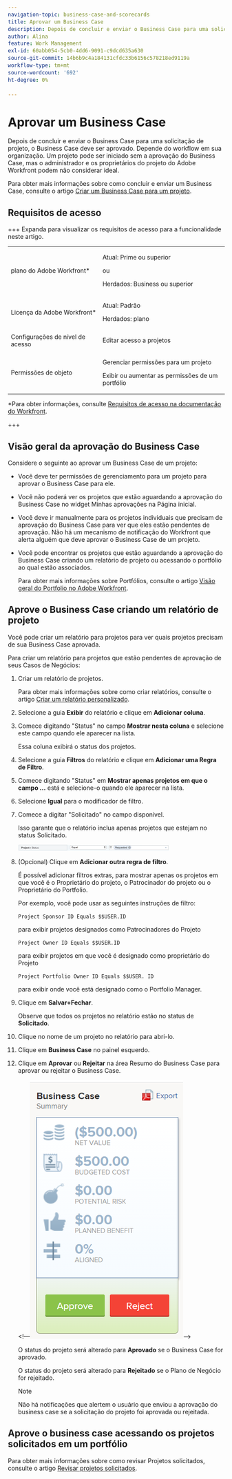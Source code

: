 ```yaml
---
navigation-topic: business-case-and-scorecards
title: Aprovar um Business Case
description: Depois de concluir e enviar o Business Case para uma solicitação de projeto, o Business Case deve ser aprovado. Depende do workflow em sua organização. Um projeto pode ser iniciado sem a aprovação do Business Case, mas o administrador e os proprietários do projeto do Adobe Workfront podem não considerar ideal.
author: Alina
feature: Work Management
exl-id: 60abb054-5cb0-4dd6-9091-c9dcd635a630
source-git-commit: 14b6b9c4a184131cfdc33b6156c578218ed9119a
workflow-type: tm+mt
source-wordcount: '692'
ht-degree: 0%

---
```


# Aprovar um Business Case

<!--Audit: 6/2025-->

Depois de concluir e enviar o Business Case para uma solicitação de projeto, o Business Case deve ser aprovado. Depende do workflow em sua organização. Um projeto pode ser iniciado sem a aprovação do Business Case, mas o administrador e os proprietários do projeto do Adobe Workfront podem não considerar ideal.

Para obter mais informações sobre como concluir e enviar um Business Case, consulte o artigo [Criar um Business Case para um projeto](../../../manage-work/projects/define-a-business-case/create-business-case.md).

## Requisitos de acesso

+++ Expanda para visualizar os requisitos de acesso para a funcionalidade neste artigo.

<table style="table-layout:auto"> 
 <col> 
 <col> 
 <tbody> 
  <tr> 
   <td role="rowheader"><p>plano do Adobe Workfront*</p></td> 
   <td> 
   <p>Atual: Prime ou superior</p>
   <p>ou</p>
   <p>Herdados: Business ou superior</p> 
   </td> 
  </tr> 
  <tr> 
   <td role="rowheader">Licença da Adobe Workfront*</td> 
   <td> 
   <p>Atual: Padrão </p> 
   <p>Herdados: plano </p> </td> 
  </tr> 
  <tr> 
   <td role="rowheader">Configurações de nível de acesso</td> 
   <td> <p>Editar acesso a projetos</p> </td> 
  </tr> 
  <tr> 
   <td role="rowheader"><p>Permissões de objeto</p></td> 
   <td> <p>Gerenciar permissões para um projeto</p> <p>Exibir ou aumentar as permissões de um portfólio</p>  </td> 
  </tr> 
 </tbody> 
</table>

*Para obter informações, consulte [Requisitos de acesso na documentação do Workfront](/help/quicksilver/administration-and-setup/add-users/access-levels-and-object-permissions/access-level-requirements-in-documentation.md).

+++

## Visão geral da aprovação do Business Case

Considere o seguinte ao aprovar um Business Case de um projeto:

* Você deve ter permissões de gerenciamento para um projeto para aprovar o Business Case para ele.
* Você não poderá ver os projetos que estão aguardando a aprovação do Business Case no widget Minhas aprovações na Página inicial.
* Você deve ir manualmente para os projetos individuais que precisam de aprovação do Business Case para ver que eles estão pendentes de aprovação. Não há um mecanismo de notificação do Workfront que alerta alguém que deve aprovar o Business Case de um projeto.
* Você pode encontrar os projetos que estão aguardando a aprovação do Business Case criando um relatório de projeto ou acessando o portfólio ao qual estão associados.

  Para obter mais informações sobre Portfólios, consulte o artigo [Visão geral do Portfolio no Adobe Workfront](../../../manage-work/portfolios/portfolios-overview/portfolio-overview.md).

## Aprove o Business Case criando um relatório de projeto

Você pode criar um relatório para projetos para ver quais projetos precisam de sua Business Case aprovada.

Para criar um relatório para projetos que estão pendentes de aprovação de seus Casos de Negócios:

1. Criar um relatório de projetos.

   Para obter mais informações sobre como criar relatórios, consulte o artigo [Criar um relatório personalizado](../../../reports-and-dashboards/reports/creating-and-managing-reports/create-custom-report.md).

1. Selecione a guia **Exibir** do relatório e clique em **Adicionar coluna**.

1. Comece digitando &quot;Status&quot; no campo **Mostrar nesta coluna** e selecione este campo quando ele aparecer na lista.

   Essa coluna exibirá o status dos projetos.

1. Selecione a guia **Filtros** do relatório e clique em **Adicionar uma Regra de Filtro**.

1. Comece digitando &quot;Status&quot; em **Mostrar apenas projetos em que o campo ...** está e selecione-o quando ele aparecer na lista.
1. Selecione **Igual** para o modificador de filtro.
1. Comece a digitar &quot;Solicitado&quot; no campo disponível.

   Isso garante que o relatório inclua apenas projetos que estejam no status Solicitado.

   ![requested_projects_filter.png](assets/requested-projects-filter-350x14.png)

1. (Opcional) Clique em **Adicionar outra regra de filtro**.

   É possível adicionar filtros extras, para mostrar apenas os projetos em que você é o Proprietário do projeto, o Patrocinador do projeto ou o Proprietário do Portfolio.

   Por exemplo, você pode usar as seguintes instruções de filtro:

   ```
   Project Sponsor ID Equals $$USER.ID
   ```

   para exibir projetos designados como Patrocinadores do Projeto

   ```
   Project Owner ID Equals $$USER.ID
   ```

   para exibir projetos em que você é designado como proprietário do Projeto

   ```
   Project Portfolio Owner ID Equals $$USER. ID
   ```

   para exibir onde você está designado como o Portfolio Manager.

1. Clique em **Salvar+Fechar**.

   Observe que todos os projetos no relatório estão no status de **Solicitado**.

1. Clique no nome de um projeto no relatório para abri-lo.
1. Clique em **Business Case** no painel esquerdo.
1. Clique em **Aprovar** ou **Rejeitar** na área Resumo do Business Case para aprovar ou rejeitar o Business Case.

   &lt;!—![Caso de negócios](assets/business-case-summary-with-rp-information--1-.png)—>

   O status do projeto será alterado para **Aprovado** se o Business Case for aprovado.

   O status do projeto será alterado para **Rejeitado** se o Plano de Negócio for rejeitado.

   >[!NOTE]
   >
   >Não há notificações que alertem o usuário que enviou a aprovação do business case se a solicitação do projeto foi aprovada ou rejeitada.

## Aprove o business case acessando os projetos solicitados em um portfólio

Para obter mais informações sobre como revisar Projetos solicitados, consulte o artigo [Revisar projetos solicitados](../../../manage-work/portfolios/create-and-manage-portfolios/review-requested-projects.md).
